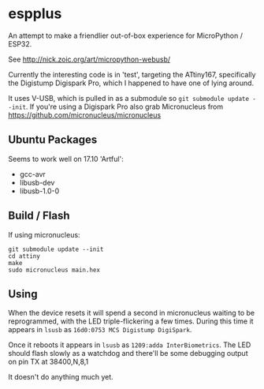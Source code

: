 # espplus

An attempt to make a friendlier out-of-box experience for MicroPython / ESP32.

See http://nick.zoic.org/art/micropython-webusb/

Currently the interesting code is in 'test', targeting the ATtiny167, specifically the
Digistump Digispark Pro, which I happened to have one of lying around.

It uses V-USB, which is pulled in as a submodule so `git submodule update --init`.
If you're using a Digispark Pro also grab Micronucleus from https://github.com/micronucleus/micronucleus

## Ubuntu Packages

Seems to work well on 17.10 'Artful':

* gcc-avr
* libusb-dev
* libusb-1.0-0

## Build / Flash

If using micronucleus:

    git submodule update --init
    cd attiny
    make
    sudo micronucleus main.hex

## Using

When the device resets it will spend a second in micronucleus waiting to be reprogrammed,
with the LED triple-flickering a few times.
During this time it appears in `lsusb` as `16d0:0753 MCS Digistump DigiSpark`.

Once it reboots it appears in `lsusb` as `1209:adda InterBiometrics`.  The LED should
flash slowly as a watchdog and there'll be some debugging output on pin TX at 38400,N,8,1

It doesn't do anything much yet.


